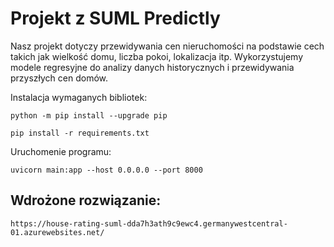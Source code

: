 # Projekt z SUML Predictly
Nasz projekt dotyczy przewidywania cen nieruchomości na podstawie cech takich jak wielkość domu, liczba pokoi, lokalizacja itp. Wykorzystujemy modele regresyjne do analizy danych historycznych i przewidywania przyszłych cen domów.

Instalacja wymaganych bibliotek:

    python -m pip install --upgrade pip

    pip install -r requirements.txt

Uruchomenie programu:

    uvicorn main:app --host 0.0.0.0 --port 8000

## Wdrożone rozwiązanie: 

    https://house-rating-suml-dda7h3ath9c9ewc4.germanywestcentral-01.azurewebsites.net/
